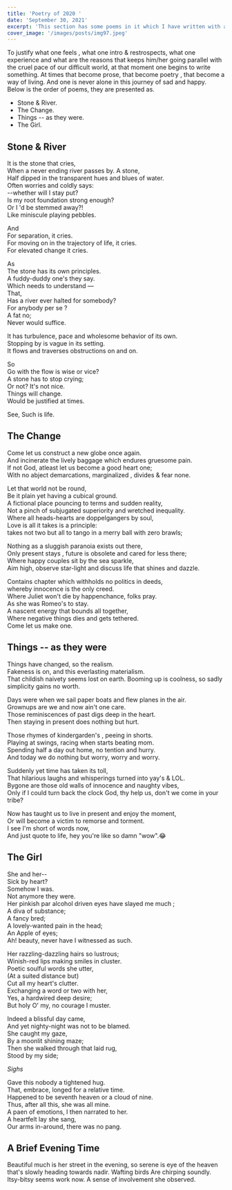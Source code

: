```yaml
---
title: 'Poetry of 2020 '
date: 'September 30, 2021'
excerpt: 'This section has some poems in it which I have written with all my heart lately.'
cover_image: '/images/posts/img97.jpeg'
---
```



To justify what one feels , what one intro & restrospects, what one experience and what are the reasons that keeps him/her going parallel with the cruel pace of our difficult world, at that moment one begins to write something. At times that become prose, that become poetry , that become a way of living. And one is never alone in this journey of sad and happy. Below is the order of poems, they are presented as.   

- Stone & River.
- The Change.
- Things -- as they were.
- The Girl.

## Stone & River


It is the stone that cries, </br>
When a never ending river passes by.
A stone,</br> 
Half dipped in the transparent hues and blues of water.</br> 
Often worries and coldly says:</br>
--whether will I stay put?</br>
Is my root foundation strong enough? </br>
Or I &apos;d be stemmed away?!</br>
Like miniscule playing pebbles.</br>

And</br> 
For separation, it cries.</br>
For moving on in the trajectory of life, it cries.</br> 
For elevated change it cries.</br>

As</br>
The stone has its own principles.</br>
A fuddy-duddy one&apos;s they say.</br> 
Which needs to understand —</br>
That,</br> 
Has a river ever halted for somebody? </br>
For anybody per se ?</br>
A fat no;</br> 
Never would suffice.</br>

It has turbulence, pace and wholesome behavior of its own.</br> 
Stopping by is vague in its setting.</br>
It flows and traverses obstructions on and on.</br> 

So</br>
Go with the flow is wise or vice?</br>
A stone has to stop crying;</br>
Or not? It&apos;s not nice.</br>
Things will change.</br>
Would be justified at times.</br> 

See, Such is life.</br> 


## The Change

Come let us construct a new globe once again.</br> 
And incinerate the lively baggage which endures gruesome pain.</br> 
If not God, atleast let us become a good heart one;</br>
With no abject demarcations, marginalized , divides & fear none.</br>

Let that world not be round,</br>
Be it plain yet having a cubical ground.</br> 
A fictional place pouncing to terms and sudden reality,</br> 
Not a pinch of subjugated superiority and wretched inequality.</br> 
Where all heads-hearts are doppelgangers by soul,</br>
Love is all it takes is a principle:</br>
takes not two but all to tango in a merry ball with zero brawls;</br>

Nothing as a sluggish paranoia exists out there,</br> 
Only present stays , future is obsolete and cared for less there;</br>
Where happy couples sit by the sea sparkle,</br>
Aim high, observe star-light and discuss life that shines and dazzle.</br>

Contains chapter which withholds no politics in deeds,</br>
whereby innocence is the only creed.</br>
Where Juliet won&apos;t die by happenchance, folks pray.</br> 
As she was Romeo&apos;s to stay.</br> 
A nascent energy that bounds all together,</br> 
Where negative things dies and gets tethered.</br> 
Come let us make one.</br>


## Things -- as they were

Things have changed, so the realism.</br> 
Fakeness is on, and this everlasting materialism.</br>
That childish naivety seems lost on earth. 
Booming up is coolness, so sadly simplicity gains no worth.</br> 

Days were when we sail paper boats and flew planes in the air.</br> 
Grownups are we and now ain't one care.</br>
Those reminiscences of past digs deep in the heart.</br>
Then staying in present does nothing but hurt.</br>


Those rhymes of kindergarden&apos;s , peeing in shorts.</br>
Playing at swings, racing when starts beating mom.</br> 
Spending half a day out home, no tention and hurry.</br> 
And today we do nothing but worry, worry and worry.</br> 

Suddenly yet time has taken its toll,</br> 
That hilarious laughs and whisperings turned into yay&apos;s & LOL.</br>
Bygone are those old walls of innocence and naughty vibes,</br> 
Only if I could turn back the clock God, thy help us, don&apos;t we come in your tribe?</br>

Now has taught us to live in present and enjoy the moment,</br>
Or will become a victim to remorse and torment.</br>
I see I&apos;m short of words now,</br>
And just quote to life, hey you&apos;re like so damn "wow".😂</br>

##  The Girl

She and her--</br>
Sick by heart? </br>
Somehow I was.</br>
Not anymore they were.</br>
Her pinkish par alcohol driven eyes have slayed me much ;</br>
A diva of substance; </br>
A fancy bred;</br>
A lovely-wanted pain in the head;</br>
An Apple of eyes;</br>
Ah! beauty, never have I witnessed as such.</br>

Her razzling-dazzling hairs so lustrous;</br>
Winish-red lips making smiles in cluster.</br>
Poetic soulful words she utter,</br>
(At a suited distance but)</br> 
Cut all my heart&apos;s clutter.</br>
Exchanging a word or two with her, </br>
Yes, a hardwired deep desire;</br>
But holy O&apos; my, no courage I muster.</br> 

Indeed a blissful day came,</br> 
And yet nighty-night was not to be blamed.</br> 
She caught my gaze,</br> 
By a moonlit shining maze;</br>
Then she walked through that laid rug,</br> 
Stood by my side;</br>

*Sighs*</br>

Gave this nobody a tightened hug.</br>
That, embrace, longed for a relative time.</br> 
Happened to be seventh heaven or a cloud of nine.</br>
Thus, after all this, she was all mine.</br> 
A paen of emotions, I then narrated to her.</br>
A heartfelt lay she sang,</br> 
Our arms in-around, there was no pang.</br>



## A Brief Evening Time

Beautiful much is her street in the evening, so serene is eye of the heaven that&apos;s slowly heading towards nadir. Wafting birds Are chirping soundly. Itsy-bitsy seems work now. A sense of involvement she observed.


